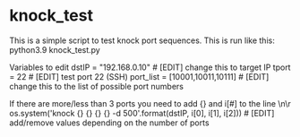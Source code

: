 # knock_test

This is a simple script to test knock port sequences. 
This is run like this: python3.9 knock_test.py 

Variables to edit
dstIP = "192.168.0.10"  # [EDIT] change this to target IP
tport = 22              # [EDIT] test port 22 (SSH)
port_list = [10001,10011,10111] # [EDIT] change this to the list of possible port numbers

If there are more/less than 3 ports you need to add {} and i[#] to the line \n\r
os.system('knock {} {} {} {} -d 500'.format(dstIP, i[0], i[1], i[2])) # [EDIT] add/remove values depending on the number of ports
